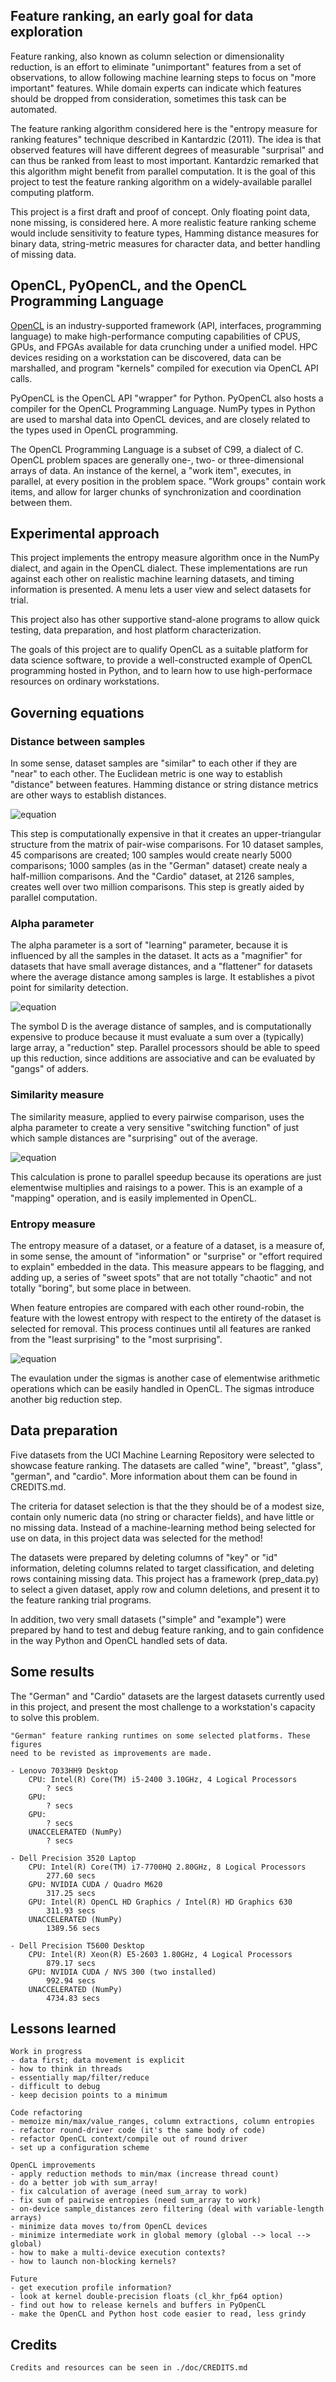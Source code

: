 
## Feature ranking, an early goal for data exploration

Feature ranking, also known as column selection or dimensionality reduction,
is an effort to eliminate "unimportant" features from a set of observations, to 
allow following machine learning steps to focus on "more important" features. 
While domain experts can indicate which features should be dropped from 
consideration, sometimes this task can be automated.

The feature ranking algorithm considered here is the "entropy measure 
for ranking features" technique described in Kantardzic (2011). The idea is that 
observed features will have different degrees of measurable "surprisal" and can 
thus be ranked from least to most important. Kantardzic remarked that this 
algorithm might benefit from parallel computation. It is the goal of this project 
to test the feature ranking algorithm on a widely-available parallel computing 
platform.

This project is a first draft and proof of concept. Only floating point data, 
none missing, is considered here. A more realistic feature ranking scheme would 
include sensitivity to feature types, Hamming distance measures for binary data, 
string-metric measures for character data, and better handling of missing data.

## OpenCL, PyOpenCL, and the OpenCL Programming Language

[OpenCL](https://en.wikipedia.org/wiki/OpenCL) is an industry-supported 
framework (API, interfaces, programming language) to make high-performance 
computing capabilities of CPUS, GPUs, and FPGAs available for data crunching 
under a unified model. HPC devices residing on a workstation can be discovered, 
data can be marshalled, and program "kernels" compiled for execution via OpenCL 
API calls.

PyOpenCL is the OpenCL API "wrapper" for Python. PyOpenCL also hosts a compiler 
for the OpenCL Programming Language. NumPy types in Python are used to marshal 
data into OpenCL devices, and are closely related to the types used in OpenCL 
programming.

The OpenCL Programming Language is a subset of C99, a dialect of C. OpenCL 
problem spaces are generally one-, two- or three-dimensional arrays of data. An 
instance of the kernel, a "work item", executes, in parallel, at every position 
in the problem space. "Work groups" contain work items, and allow for larger
chunks of synchronization and coordination between them.

## Experimental approach

This project implements the entropy measure algorithm once in the NumPy dialect, 
and again in the OpenCL dialect. These implementations are run against each other 
on realistic machine learning datasets, and timing information is presented. A
menu lets a user view and select datasets for trial.

This project also has other supportive stand-alone programs to allow quick
testing, data preparation, and host platform characterization.

The goals of this project are to qualify OpenCL as a suitable platform for data 
science software, to provide a well-constructed example of OpenCL programming 
hosted in Python, and to learn how to use high-performace resources on ordinary 
workstations.

## Governing equations

### Distance between samples

In some sense, dataset samples are "similar" to each other if they are "near" to
each other. The Euclidean metric is one way to establish "distance" between features.
Hamming distance or string distance metrics are other ways to establish distances.

![equation](https://latex.codecogs.com/svg.image?D_i_j&space;=&space;\left&space;[&space;\sum_{k=1}^{n}&space;((x_i_k&space;-&space;x_j_k)&space;/&space;(max_k&space;-&space;min_k))^{2}&space;\right&space;]^{1/2})

This step is computationally expensive in that it creates an upper-triangular 
structure from the matrix of pair-wise comparisons. For 10 dataset samples, 
45 comparisons are created; 100 samples would create nearly 5000 comparisons; 
1000 samples (as in the "German" dataset) create nealy a half-million comparisons.
And the "Cardio" dataset, at 2126 samples, creates well over two million 
comparisons. This step is greatly aided by parallel computation.

### Alpha parameter

The alpha parameter is a sort of "learning" parameter, because it is influenced 
by all the samples in the dataset. It acts as a "magnifier" for datasets that 
have small average distances, and a "flattener" for datasets where the average 
distance among samples is large. It establishes a pivot point for similarity 
detection.

![equation](https://latex.codecogs.com/svg.image?\alpha&space;=&space;-(ln&space;0.5)&space;/&space;D&space;)

The symbol D is the average distance of samples, and is computationally expensive
to produce because it must evaluate a sum over a (typically) large array, a "reduction" 
step. Parallel processors should be able to speed up this reduction, since additions are 
associative and can be evaluated by "gangs" of adders.

### Similarity measure

The similarity measure, applied to every pairwise comparison, uses the alpha 
parameter to create a very sensitive "switching function" of just which sample 
distances are "surprising" out of the average.

![equation](https://latex.codecogs.com/svg.image?S_i_j&space;=&space;e^{-\alpha&space;D_i_j})

This calculation is prone to parallel speedup because its operations are just
elementwise multiplies and raisings to a power. This is an example of a "mapping"
operation, and is easily implemented in OpenCL.

### Entropy measure

The entropy measure of a dataset, or a feature of a dataset, is a measure of,
in some sense, the amount of "information" or "surprise" or "effort required to
explain" embedded in the data. This measure appears to be flagging, and adding
up, a series of "sweet spots" that are not totally "chaotic" and not totally
"boring", but some place in between.

When feature entropies are compared with each other round-robin, the feature 
with the lowest entropy with respect to the entirety of the dataset is selected 
for removal. This process continues until all features are ranked from the 
"least surprising" to the "most surprising".

![equation](https://latex.codecogs.com/svg.image?E&space;=&space;-\sum_{i=1}^{N-1}&space;\sum_{j=i&plus;1}^{N}(S_i_j&space;*&space;log(S_i_j)&space;&plus;&space;(1-S_i_j)&space;*&space;log(1-S_i_j)))

The evaulation under the sigmas is another case of elementwise arithmetic
operations which can be easily handled in OpenCL. The sigmas introduce another 
big reduction step.

## Data preparation

Five datasets from the UCI Machine Learning Repository were selected to showcase
feature ranking. The datasets are called "wine", "breast", "glass", "german", and
"cardio". More information about them can be found in CREDITS.md.

The criteria for dataset selection is that the they should be of a modest size, 
contain only numeric data (no string or character fields), and have little or
no missing data. Instead of a machine-learning method being selected for use on
data, in this project data was selected for the method! 

The datasets were prepared by deleting columns of "key" or "id" information, 
deleting columns related to target classification, and deleting rows containing
missing data. This project has a framework (prep_data.py) to select a given 
dataset, apply row and column deletions, and present it to the feature ranking 
trial programs. 

In addition, two very small datasets ("simple" and "example") were prepared by 
hand to test and debug feature ranking, and to gain confidence in the way Python
and OpenCL handled sets of data.

## Some results

The "German" and "Cardio" datasets are the largest datasets currently used in 
this project, and present the most challenge to a workstation's capacity to solve 
this problem.

    "German" feature ranking runtimes on some selected platforms. These figures
    need to be revisted as improvements are made.

    - Lenovo 7033HH9 Desktop
        CPU: Intel(R) Core(TM) i5-2400 3.10GHz, 4 Logical Processors
            ? secs
        GPU:
            ? secs
        GPU:
            ? secs
        UNACCELERATED (NumPy)
            ? secs

    - Dell Precision 3520 Laptop
        CPU: Intel(R) Core(TM) i7-7700HQ 2.80GHz, 8 Logical Processors
            277.60 secs
        GPU: NVIDIA CUDA / Quadro M620
            317.25 secs
        GPU: Intel(R) OpenCL HD Graphics / Intel(R) HD Graphics 630
            311.93 secs
        UNACCELERATED (NumPy)
            1389.56 secs

    - Dell Precision T5600 Desktop
        CPU: Intel(R) Xeon(R) E5-2603 1.80GHz, 4 Logical Processors
            879.17 secs
        GPU: NVIDIA CUDA / NVS 300 (two installed)
            992.94 secs
        UNACCELERATED (NumPy)
            4734.83 secs

## Lessons learned

    Work in progress
    - data first; data movement is explicit
    - how to think in threads
    - essentially map/filter/reduce
    - difficult to debug
    - keep decision points to a minimum

    Code refactoring
    - memoize min/max/value_ranges, column extractions, column entropies
    - refactor round-driver code (it's the same body of code)
    - refactor OpenCL context/compile out of round driver
    - set up a configuration scheme

    OpenCL improvements
    - apply reduction methods to min/max (increase thread count)
    - do a better job with sum_array!
    - fix calculation of average (need sum_array to work)
    - fix sum of pairwise entropies (need sum_array to work)
    - on-device sample_distances zero filtering (deal with variable-length arrays)
    - minimize data moves to/from OpenCL devices
    - minimize intermediate work in global memory (global --> local --> global)
    - how to make a multi-device execution contexts?
    - how to launch non-blocking kernels?

    Future
    - get execution profile information?
    - look at kernel double-precision floats (cl_khr_fp64 option)
    - find out how to release kernels and buffers in PyOpenCL
    - make the OpenCL and Python host code easier to read, less grindy

## Credits

    Credits and resources can be seen in ./doc/CREDITS.md
